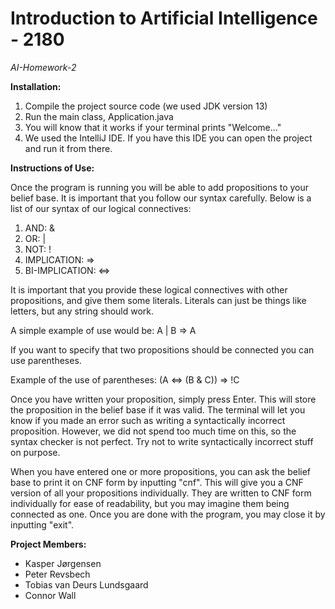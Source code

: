 # Introduction to Artificial Intelligence - 2180
*AI-Homework-2*

**Installation:**
1. Compile the project source code (we used JDK version 13)
2. Run the main class, Application.java
3. You will know that it works if your terminal prints "Welcome..."
4. We used the IntelliJ IDE. If you have this IDE you can open the project and run it from there.

**Instructions of Use:**

Once the program is running you will be able to add propositions to your belief base.
It is important that you follow our syntax carefully. Below is a list of our syntax of our logical connectives:

1. AND:             &
2. OR:              |
3. NOT:             !
4. IMPLICATION:     =>
5. BI-IMPLICATION:  <=>

It is important that you provide these logical connectives with other propositions, and give them some literals.
Literals can just be things like letters, but any string should work.

A simple example of use would be: A | B => A

If you want to specify that two propositions should be connected you can use parentheses.

Example of the use of parentheses: (A <=> (B & C)) => !C

Once you have written your proposition, simply press Enter. 
This will store the proposition in the belief base if it was valid. 
The terminal will let you know if you made an error such as writing a syntactically incorrect proposition.
However, we did not spend too much time on this, so the syntax checker is not perfect.
Try not to write syntactically incorrect stuff on purpose. 

When you have entered one or more propositions, you can ask the belief base to print it on CNF form by inputting "cnf".
This will give you a CNF version of all your propositions individually. 
They are written to CNF form individually for ease of readability, but you may imagine them being connected as one.
Once you are done with the program, you may close it by inputting "exit".

**Project Members:**
- Kasper Jørgensen
- Peter Revsbech
- Tobias van Deurs Lundsgaard
- Connor Wall
